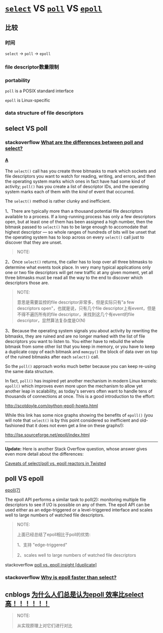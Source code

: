 # [`select`](https://www.man7.org/linux/man-pages/man2/select.2.html) VS [`poll`](https://www.man7.org/linux/man-pages/man2/poll.2.html) VS [`epoll`](https://man7.org/linux/man-pages/man7/epoll.7.html) 

## 比较

### 时间

`select` -> `poll` -> `epoll` 

### file descriptor数量限制



### portability 



`poll` is a POSIX standard interface

`epoll` is Linux-specific



### data structure of file descriptors





## select VS poll

### stackoverflow [What are the differences between poll and select?](https://stackoverflow.com/questions/970979/what-are-the-differences-between-poll-and-select)

#### [A](https://stackoverflow.com/a/3951845)

The `select()` call has you create three bitmasks to mark which sockets and file descriptors you want to watch for reading, writing, and errors, and then the operating system marks which ones in fact have had some kind of activity; `poll()` has you create a list of descriptor IDs, and the operating system marks each of them with the *kind* of event that occurred.

The `select()` method is rather clunky and inefficient.

1、There are typically more than a thousand potential file descriptors available to a process. If a long-running process has only a few descriptors open, but at least one of them has been assigned a high number, then the bitmask passed to `select()` has to be large enough to accomodate that highest descriptor — so whole ranges of hundreds of bits will be unset that the operating system has to loop across on every `select()` call just to discover that they are unset.

> NOTE: 

2、Once `select()` returns, the caller has to loop over all three bitmasks to determine what events took place. In very many typical applications only one or two file descriptors will get new traffic at any given moment, yet all three bitmasks must be read all the way to the end to discover which descriptors those are.

> NOTE: 
>
> 意思是需要监控的file descriptor非常多，但是实际只有"a few descriptors open"，也就是说，只有几个file descriptor上有event，但是不得不遍历所有的file descriptor，来找到这几个有event的file descriptor，显然算法复杂度是O(N)

3、Because the operating system signals you about activity by rewriting the bitmasks, they are ruined and are no longer marked with the list of file descriptors you want to listen to. You either have to rebuild the whole bitmask from some other list that you keep in memory, or you have to keep a duplicate copy of each bitmask and `memcpy()` the block of data over on top of the ruined bitmasks after each `select()` call.

So the `poll()` approach works much better because you can keep re-using the same data structure.

In fact, `poll()` has inspired yet another mechanism in modern Linux kernels: `epoll()` which improves even more upon the mechanism to allow yet another leap in scalability, as today's servers often want to handle tens of thousands of connections at once. This is a good introduction to the effort:

http://scotdoyle.com/python-epoll-howto.html

While this link has some nice graphs showing the benefits of `epoll()` (you will note that `select()` is by this point considered so inefficient and old-fashioned that it does not even get a line on these graphs!):

http://lse.sourceforge.net/epoll/index.html

------

**Update:** Here is another Stack Overflow question, whose answer gives even more detail about the differences:

[Caveats of select/poll vs. epoll reactors in Twisted](https://stackoverflow.com/questions/2032598/caveats-of-select-poll-vs-epoll-reactors-in-twisted)

## poll VS epoll 

[epoll(7)](https://man7.org/linux/man-pages/man7/epoll.7.html)

The epoll API performs a similar task to poll(2): monitoring multiple file descriptors to see if I/O is possible on any of them.  The epoll API can be used either as an edge-triggered or a level-triggered interface and scales well to large numbers of watched file descriptors.

> NOTE:
>
> 上面已经总结了epoll相比于poll的优势:
>
> 1、支持 "edge-triggered"
>
> 2、scales well to large numbers of watched file descriptors

stackoverflow [poll vs. epoll insight [duplicate]](https://stackoverflow.com/questions/8858328/poll-vs-epoll-insight)



### stackoverflow [Why is epoll faster than select?](https://stackoverflow.com/questions/17355593/why-is-epoll-faster-than-select)



## cnblogs [为什么人们总是认为epoll 效率比select高！！！！！！](https://www.cnblogs.com/codestack/p/13393658.html) 

> NOTE: 
>
> 从实现原理上对它们进行对比
